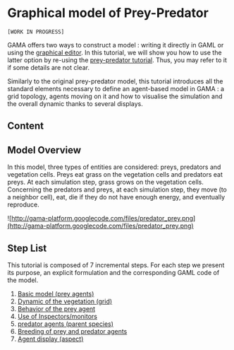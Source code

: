 # Graphical model of Prey-Predator
`[WORK IN PROGRESS]`




GAMA offers two ways to construct a model : writing it directly in GAML or using the [graphical editor](G__GraphicalEditor). In this tutorial, we will show you how to use the latter option by re-using the [prey-predator tutorial](Tutorial__PredatorPreyTutorial). Thus, you may refer to it if some details are not clear.

Similarly to the original prey-predator model, this tutorial introduces all the standard elements necessary to define an agent-based model in GAMA : a grid topology, agents moving on it and how to visualise the simulation and the overall dynamic thanks to several displays.

## Content





## Model Overview
In this model, three types of entities are considered: preys, predators and vegetation cells. Preys
eat grass on the vegetation cells and predators eat preys. At each simulation step, grass grows on the vegetation cells. Concerning the predators and preys, at each simulation step, they move (to a neighbor cell), eat, die if they do not have enough energy, and eventually reproduce.

![http://gama-platform.googlecode.com/files/predator_prey.png](http://gama-platform.googlecode.com/files/predator_prey.png)





## Step List

This tutorial is composed of 7 incremental steps. For each step we present its purpose, an explicit formulation and the corresponding GAML code of the model.

  1. [Basic model (prey agents)](Tutorial__GraphicModel_step1)
  1. [Dynamic of the vegetation (grid)](Tutorial__GraphicModel_step2)
  1. [Behavior of the prey agent](Tutorial__GraphicModel_step3)
  1. [Use of Inspectors/monitors](Tutorial__GraphicModel_step4)
  1. [predator agents (parent species)](Tutorial__GraphicModel_step5)
  1. [Breeding of prey and predator agents](Tutorial__GraphicModel_step6)
  1. [Agent display (aspect)](Tutorial__GraphicModel_step7)